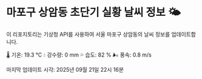 
# 마포구 상암동 초단기 실황 날씨 정보 🌤️

이 리포지토리는 기상청 API를 사용하여 서울 마포구 상암동의 날씨 정보를 업데이트합니다. 

🌡️ 기온: 19.3 ℃
💧 강수량: 0 mm
💦 습도: 82 %
🌬️ 풍속: 0.8 m/s

마지막 업데이트 시각: 2025년 09월 21일 22시 16분    

